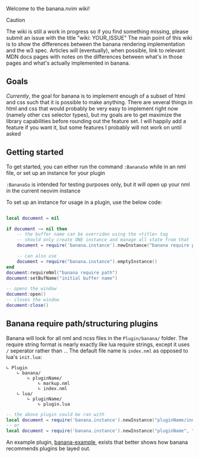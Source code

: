 Welcome to the banana.nvim wiki!

> [!CAUTION]
>
> The wiki is still a work in progress so if you find something missing, please submit an issue with the title "wiki: YOUR_ISSUE"
The main point of this wiki is to show the differences between the banana rendering implementation and the w3 spec.
Articles will (eventually), when possible, link to relevant MDN docs pages with notes on the differences between what's in those pages and what's actually implemented in banana.

## Goals

_Currently_, the goal for banana is to implement enough of a subset of html and css such that it is possible to make anything. There are several things in html and css that would probably be very easy to implement right now (namely other css selector types), but my goals are to get maximize the library capabilities before rounding out the feature set. I will happily add a feature if you want it, but some features I probably will not work on until asked

## Getting started

To get started, you can either run the command `:BananaSo` while in an nml file, or set up an instance for your plugin

`:BananaSo` is intended for testing purposes only, but it will open up your nml in the current neovim instance

To set up an instance for usage in a plugin, use the below code:

```lua

local document = nil

if document ~= nil then
    -- the buffer name can be overriden using the <title> tag
    -- should only create ONE instance and manage all state from that
    document = require('banana.instance').newInstance("banana require path", "initial buffer name")

    -- can also use
    document = require("banana.instance").emptyInstance()
end
document:requireNml("banana require path")
document:setBufName("initial buffer name")

-- opens the window
document:open()
-- closes the window
document:close()
```

## Banana require path/structuring plugins

Banana will look for all nml and ncss files in the `Plugin/banana/` folder. The require string format is nearly exactly like lua require strings, except it uses `/` seperator rather than `.`. The default file name is `index.nml` as opposed to lua's `init.lua`:

```
∟ Plugin
    ∟ banana/
        ∟ pluginName/
            ∟ markup.nml
            ∟ index.nml
    ∟ lua/
        ∟ pluginName/
            ∟ plugin.lua
```

```lua
-- the above plugin could be ran with
local document = require('banana.instance').newInstance("pluginName/index", "initial buffer name")
-- or
local document = require('banana.instance').newInstance("pluginName", "initial buffer name")
```

An example plugin, [banana-example](https://github.com/CWood-sdf/banana-example), exists that better shows how banana recommends plugins be layed out.
